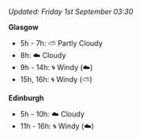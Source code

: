 *Updated: Friday 1st September 03:30*

**Glasgow**

* 5h - 7h: :partly_sunny: Partly Cloudy
* 8h: :cloud: Cloudy
* 9h - 14h: :cyclone: Windy (:cloud:)
* 15h, 16h: :cyclone: Windy (:partly_sunny:)

**Edinburgh**

* 5h - 10h: :cloud: Cloudy
* 11h - 16h: :cyclone: Windy (:cloud:)
